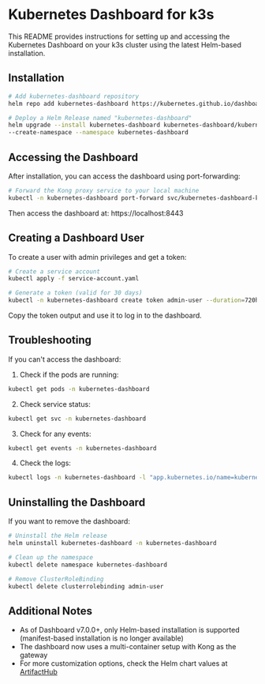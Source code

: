 # Kubernetes Dashboard for k3s
  
  This README provides instructions for setting up and accessing the Kubernetes Dashboard on your k3s cluster using the latest Helm-based installation.
  
  ## Installation
  
  ```bash
  # Add kubernetes-dashboard repository
  helm repo add kubernetes-dashboard https://kubernetes.github.io/dashboard/
  
  # Deploy a Helm Release named "kubernetes-dashboard" 
  helm upgrade --install kubernetes-dashboard kubernetes-dashboard/kubernetes-dashboard \
  --create-namespace --namespace kubernetes-dashboard
  ```

## Accessing the Dashboard

After installation, you can access the dashboard using port-forwarding:
  
```bash
# Forward the Kong proxy service to your local machine
kubectl -n kubernetes-dashboard port-forward svc/kubernetes-dashboard-kong-proxy 8443:443
  ```

Then access the dashboard at: https://localhost:8443

## Creating a Dashboard User

To create a user with admin privileges and get a token:
  
  ```bash
  # Create a service account
  kubectl apply -f service-account.yaml
  
  # Generate a token (valid for 30 days)
  kubectl -n kubernetes-dashboard create token admin-user --duration=720h
  ```
  
  Copy the token output and use it to log in to the dashboard.

## Troubleshooting

If you can't access the dashboard:

1. Check if the pods are running:
  ```bash
  kubectl get pods -n kubernetes-dashboard
  ```

2. Check service status:
  ```bash
  kubectl get svc -n kubernetes-dashboard
  ```

3. Check for any events:
  ```bash
  kubectl get events -n kubernetes-dashboard
  ```

4. Check the logs:
  ```bash
  kubectl logs -n kubernetes-dashboard -l "app.kubernetes.io/name=kubernetes-dashboard"
  ```

## Uninstalling the Dashboard

If you want to remove the dashboard:
  
  ```bash
  # Uninstall the Helm release
  helm uninstall kubernetes-dashboard -n kubernetes-dashboard
  
  # Clean up the namespace
  kubectl delete namespace kubernetes-dashboard
  
  # Remove ClusterRoleBinding
  kubectl delete clusterrolebinding admin-user
  ```

## Additional Notes

- As of Dashboard v7.0.0+, only Helm-based installation is supported (manifest-based installation is no longer available)
- The dashboard now uses a multi-container setup with Kong as the gateway
- For more customization options, check the Helm chart values at [ArtifactHub](https://artifacthub.io/packages/helm/kubernetes-dashboard/kubernetes-dashboard)